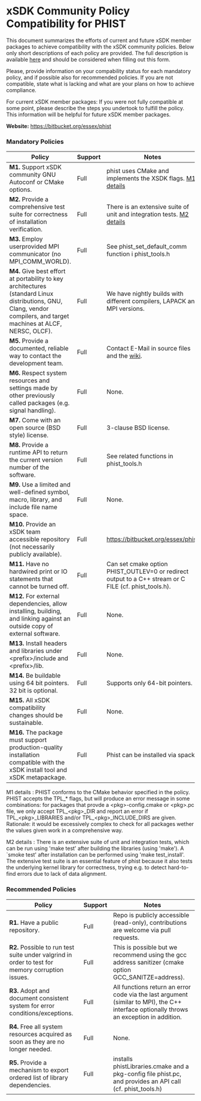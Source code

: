 # xSDK Community Policy Compatibility for PHIST

This document summarizes the efforts of current and future xSDK member packages to achieve compatibility with the xSDK community policies. Below only short descriptions of each policy are provided. The full description is available [here](https://docs.google.com/document/d/1DCx2Duijb0COESCuxwEEK1j0BPe2cTIJ-AjtJxt3290/edit#heading=h.2hp5zbf0n3o3)
and should be considered when filling out this form.

Please, provide information on your compability status for each mandatory policy, and if possible also for recommended policies.
If you are not compatible, state what is lacking and what are your plans on how to achieve compliance.

For current xSDK member packages: If you were not fully compatible at some point, please describe the steps you undertook to fulfill the policy. This information will be helpful for future xSDK member packages.

**Website:** https://bitbucket.org/essex/phist

### Mandatory Policies

| Policy                 |Support| Notes                   |
|------------------------|-------|-------------------------|
|**M1.** Support xSDK community GNU Autoconf or CMake options. |Full| phist uses CMake and implements the XSDK flags. [M1 details](#m1-details)|
|**M2.** Provide a comprehensive test suite for correctness of installation verification. |Full| There is an extensive suite of unit and integration tests. [M2 details](#m2-details)|
|**M3.** Employ userprovided MPI communicator (no MPI_COMM_WORLD). |Full| See phist_set_default_comm function i phist_tools.h |
|**M4.** Give best effort at portability to key architectures (standard Linux distributions, GNU, Clang, vendor compilers, and target machines at ALCF, NERSC, OLCF). |Full| We have nightly builds with different compilers, LAPACK and MPI versions. |
|**M5.** Provide a documented, reliable way to contact the development team. |Full| Contact E-Mail in source files and the [wiki](https://bitbucket.org/essex/phist). |
|**M6.** Respect system resources and settings made by other previously called packages (e.g. signal handling). |Full| None. |
|**M7.** Come with an open source (BSD style) license. |Full| 3-clause BSD license. |
|**M8.** Provide a runtime API to return the current version number of the software. |Full| See related functions in phist_tools.h |
|**M9.** Use a limited and well-defined symbol, macro, library, and include file name space. |Full| None. |
|**M10.** Provide an xSDK team accessible repository (not necessarily publicly available). |Full| https://bitbucket.org/essex/phist |
|**M11.** Have no hardwired print or IO statements that cannot be turned off. |Full| Can set cmake option PHIST_OUTLEV=0 or redirect output to a C++ stream or C FILE (cf. phist_tools.h). |
|**M12.** For external dependencies, allow installing, building, and linking against an outside copy of external software. |Full| None. |
|**M13.** Install headers and libraries under \<prefix\>/include and \<prefix\>/lib. |Full| None. |
|**M14.** Be buildable using 64 bit pointers. 32 bit is optional. |Full| Supports only 64-bit pointers. |
|**M15.** All xSDK compatibility changes should be sustainable. |Full| None. |
|**M16.** The package must support production-quality installation compatible with the xSDK install tool and xSDK metapackage. |Full| Phist can be installed via spack. |

M1 details <a id="m1-details"></a>: PHIST conforms to the CMake behavior specified in the policy. PHIST accepts the TPL\_\* flags, but will produce an error message in some combinations: for packages that provde a \<pkg\>-config.cmake or \<pkg\>.pc file, we only accept TPL\_\<pkg\>\_DIR and report an error if TPL\_\<pkg\>\_LIBRARIES and/or TPL\_\<pkg\>\_INCLUDE\_DIRS are given. Rationale: it would be excessively complex to check for all packages wether the values given work in a comprehensive way.

M2 details <a id="m2-details"></a>: There is an extensive suite of unit and integration tests, which can be run using 'make test' after building the libraries (using 'make'). A `smoke test' after installation can be performed using 'make test_install'. The extensive test suite is an essential feature of phist because it also tests the underlying kernel library for correctness, trying e.g. to detect hard-to-find errors due to lack of data alignment.


### Recommended Policies

| Policy                 |Support| Notes                   |
|------------------------|-------|-------------------------|
|**R1.** Have a public repository. |Full| Repo is publicly accessible (read-only), contributions are welcome via pull requests. |
|**R2.** Possible to run test suite under valgrind in order to test for memory corruption issues. |Full| This is possible but we recommend using the gcc address sanitizer (cmake option GCC_SANITZE=address). |
|**R3.** Adopt and document consistent system for error conditions/exceptions. |Full| All functions return an error code via the last argument (similar to MPI), the C++ interface optionally throws an exception in addition. |
|**R4.** Free all system resources acquired as soon as they are no longer needed. |Full| None. |
|**R5.** Provide a mechanism to export ordered list of library dependencies. |Full| installs phistLibraries.cmake and a pkg-config file phist.pc, and provides an API call (cf. phist_tools.h)|

